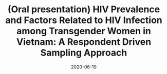 ---
abstract:
address:
  city: Florida
  country: USA
  postcode: 
  region: Hollywood
  street: 
all_day: false
authors: 
  - admin
date: "2020-06-19"
date_end: ""
event: The 12th International Women’s and Children’s Health and Gender (InWomen’s) Group Conference
event_url: https://gendercenter.rti.org/news/12th-international-womens-and-childrens-health-and-gender-group-virtual-conference
featured: false
image:
  caption: ''
  focal_point: Right
links:
- icon:
  icon_pack:
  name:
  url: https://gendercenter.rti.org/news/12th-international-womens-and-childrens-health-and-gender-group-virtual-conference
location: Virtual 
projects:
- 
publishDate: "2020-06-19"
slides:
summary:  
tags: [Oral presentation]
title: "(Oral presentation) HIV Prevalence and Factors Related to HIV Infection among Transgender Women in Vietnam: A Respondent Driven Sampling Approach"
url_code: ""
url_pdf: ""
url_slides: ""
url_video: ""
---